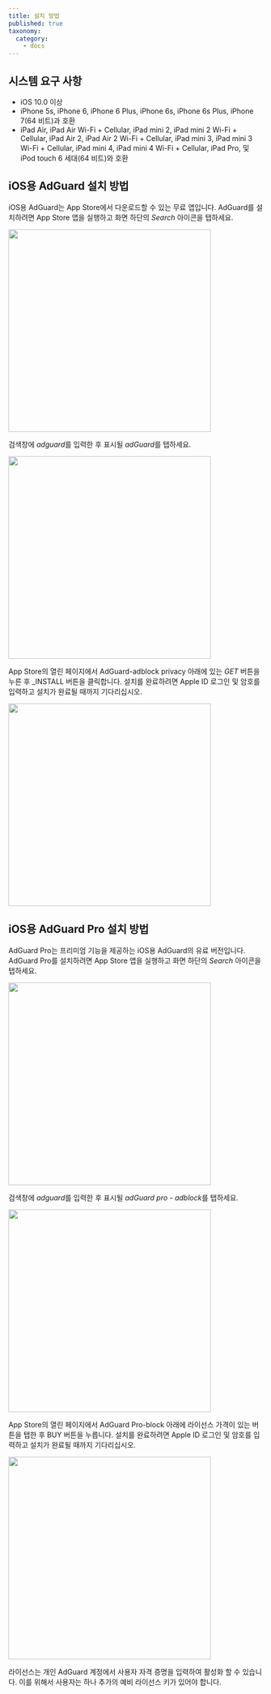 ```yaml
---
title: 설치 방법
published: true
taxonomy:
  category:
    - docs
---
```


## 시스템 요구 사항

- iOS 10.0 이상
- iPhone 5s, iPhone 6, iPhone 6 Plus, iPhone 6s, iPhone 6s Plus, iPhone 7(64 비트)과 호환
- iPad Air, iPad Air Wi-Fi + Cellular, iPad mini 2, iPad mini 2 Wi-Fi + Cellular, iPad Air 2, iPad Air 2 Wi-Fi + Cellular, iPad mini 3, iPad mini 3 Wi-Fi + Cellular, iPad mini 4, iPad mini 4 Wi-Fi + Cellular, iPad Pro, 및 iPod touch 6 세대(64 비트)와 호환

## iOS용 AdGuard 설치 방법

iOS용 AdGuard는 App Store에서 다운로드할 수 있는 무료 앱입니다. AdGuard를 설치하려면 App Store 앱을 실행하고 화면 하단의 _Search_ 아이콘을 탭하세요.

<img src="https://cdn.adguard.com/public/Adguard/kb/installation/iOS/en/1.png" width="400" />

검색창에 *adguard*를 입력한 후 표시될 *adGuard*를 탭하세요.

<img src="https://cdn.adguard.com/public/Adguard/kb/installation/iOS/en/2.png" width="400" />

App Store의 열린 페이지에서 AdGuard-adblock privacy 아래에 있는 _GET_ 버튼을 누른 후 \_INSTALL 버튼을 클릭합니다. 설치를 완료하려면 Apple ID 로그인 및 암호를 입력하고 설치가 완료될 때까지 기다리십시오.

<img src="https://cdn.adguard.com/public/Adguard/kb/installation/iOS/en/3.png" width="400" />

## iOS용 AdGuard Pro 설치 방법

AdGuard Pro는 프리미엄 기능을 제공하는 iOS용 AdGuard의 유료 버전입니다. AdGuard Pro를 설치하려면 App Store 앱을 실행하고 화면 하단의 _Search_ 아이콘을 탭하세요.

<img src="https://cdn.adguard.com/public/Adguard/kb/installation/iOS/en/1.png" width="400" />

검색창에 *adguard*를 입력한 후 표시될 *adGuard pro - adblock*를 탭하세요.

<img src="https://cdn.adguard.com/public/Adguard/kb/installation/iOS/en/2.png" width="400" />

App Store의 열린 페이지에서 AdGuard Pro-block 아래에 라이선스 가격이 있는 버튼을 탭한 후 BUY 버튼을 누릅니다. 설치를 완료하려면 Apple ID 로그인 및 암호를 입력하고 설치가 완료될 때까지 기다리십시오.

<img src="https://cdn.adguard.com/public/Adguard/kb/installation/iOS/en/3.png" width="400" />

라이선스는 개인 AdGuard 계정에서 사용자 자격 증명을 입력하여 활성화 할 수 있습니다. 이를 위해서 사용자는 하나 추가의 예비 라이선스 키가 있어야 합니다.
